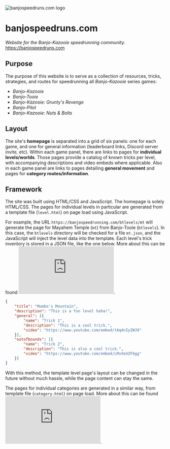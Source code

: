 ![banjospeedruns.com logo](https://github.com/Dechrissen/Banjo_Speedrunning_Wiki/blob/master/images/banjospeedruns-logo.png)

# banjospeedruns.com
*Website for the Banjo-Kazooie speedrunning community.*  
https://banjospeedruns.com  

## Purpose
The purpose of this website is to serve as a collection of resources, tricks, strategies, and routes for speedrunning all *Banjo-Kazooie* series games:

- *Banjo-Kazooie*
- *Banjo-Tooie*
- *Banjo-Kazooie: Grunty's Revenge*
- *Banjo-Pilot*
- *Banjo-Kazooie: Nuts & Bolts*

## Layout
The site's **homepage** is separated into a grid of six panels: one for each game, and one for general information (leaderboard links, Discord server invite, etc). Within each game panel, there are links to pages for **individual levels/worlds**. Those pages provide a catalog of known tricks per level, with accompanying descriptions and video embeds where applicable. Also in each game panel are links to pages detailing **general movement** and pages for **category routes/information**.

## Framework
The site was built using HTML/CSS and JavaScript. The homepage is solely HTML/CSS. The pages for individual levels in particular are generated from a template file (`level.html`) on page load using JavaScript.  

For example, the URL `https://banjospeedrunning.com/btlevels/mt` will generate the page for Mayahem Temple (`mt`) from Banjo-Tooie (`btlevels`). In this case, the `btlevels` directory will be checked for a file `mt.json`, and the JavaScript will inject the level data into the template. Each level's trick inventory is stored in a JSON file, like the one below. More about this can be found ![here](https://github.com/Dechrissen/Banjo_Speedrunning_Wiki/blob/master/JSON_Guidelines/Level_Guidelines.md).

```JSON
{
	"title": "Mumbo's Mountain",
	"description": "This is a fun level haha!",
	"general": [{
		"name": "Trick 1",
		"description": "This is a cool trick.",
		"video": "https://www.youtube.com/embed/tAq4nIyZWJ8"
	}],
	"outofbounds": [{
		"name": "Trick 2",
		"description": "This is also a cool trick.",
		"video": "https://www.youtube.com/embed/LMvXeUZFbgg"
	}]
}
```

With this method, the template level page's layout can be changed in the future without much hassle, while the page content can stay the same.  

The pages for individual categories are generated in a similar way, from template file (`category.html`) on page load. More about this can be found ![here](https://github.com/Dechrissen/Banjo_Speedrunning_Wiki/blob/master/JSON_Guidelines/Category_Guidelines.md).
